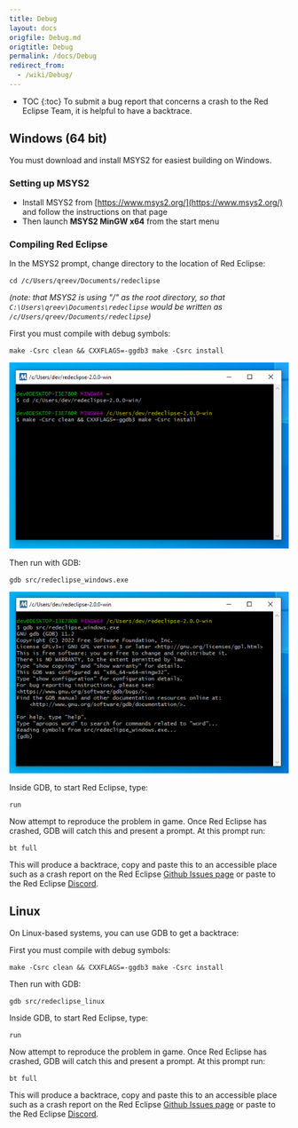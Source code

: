 ```yaml
---
title: Debug
layout: docs
origfile: Debug.md
origtitle: Debug
permalink: /docs/Debug
redirect_from:
  - /wiki/Debug/
---
```

* TOC
{:toc}
To submit a bug report that concerns a crash to the Red Eclipse Team, it is helpful to have a backtrace.

## Windows (64 bit)

You must download and install MSYS2 for easiest building on Windows.

### Setting up MSYS2

- Install MSYS2 from [https://www.msys2.org/](https://www.msys2.org/) and follow the instructions on that page
- Then launch **MSYS2 MinGW x64** from the start menu

### Compiling Red Eclipse

In the MSYS2 prompt, change directory to the location of Red Eclipse:
```
cd /c/Users/qreev/Documents/redeclipse
```
*(note: that MSYS2 is using "/" as the root directory, so that `C:\Users\qreev\Documents\redeclipse` would be written as `/c/Users/qreev/Documents/redeclipse`)*

First you must compile with debug symbols:
```
make -Csrc clean && CXXFLAGS=-ggdb3 make -Csrc install
```

<a href="images/debug/win_dbg1.png" target="_blank"><img src="images/debug/win_dbg1.png" width="512px"/></a>

Then run with GDB:
```
gdb src/redeclipse_windows.exe
```

<a href="images/debug/win_dbg2.png" target="_blank"><img src="images/debug/win_dbg2.png" width="512px"/></a>


Inside GDB, to start Red Eclipse, type:
```
run
```

Now attempt to reproduce the problem in game. Once Red Eclipse has crashed, GDB will catch this and present a prompt. At this prompt run:
```
bt full
```
This will produce a backtrace, copy and paste this to an accessible place such as a crash report on the Red Eclipse [Github Issues page](https://github.com/redeclipse/base/issues) or paste to the Red Eclipse [Discord](https://discord.com/invite/RPDmG5Z).


## Linux

On Linux-based systems, you can use GDB to get a backtrace:

First you must compile with debug symbols:

```
make -Csrc clean && CXXFLAGS=-ggdb3 make -Csrc install
```

Then run with GDB:
```
gdb src/redeclipse_linux
```
Inside GDB, to start Red Eclipse, type:
```
run
```
Now attempt to reproduce the problem in game. Once Red Eclipse has crashed, GDB will catch this and present a prompt. At this prompt run:
```
bt full
```
This will produce a backtrace, copy and paste this to an accessible place such as a crash report on the Red Eclipse [Github Issues page](https://github.com/redeclipse/base/issues) or paste to the Red Eclipse [Discord](https://discord.com/invite/RPDmG5Z).
